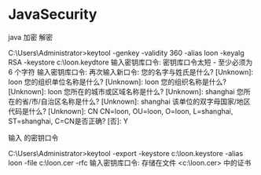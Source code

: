 # JavaSecurity
java 加密 解密


C:\Users\Administrator>keytool -genkey -validity 360 -alias loon -keyalg RSA -keystore c:\loon.keydtore
输入密钥库口令:
密钥库口令太短 - 至少必须为 6 个字符
输入密钥库口令:
再次输入新口令:
您的名字与姓氏是什么?
  [Unknown]:  loon
您的组织单位名称是什么?
  [Unknown]:  loon
您的组织名称是什么?
  [Unknown]:  loon
您所在的城市或区域名称是什么?
  [Unknown]:  shanghai
您所在的省/市/自治区名称是什么?
  [Unknown]:  shanghai
该单位的双字母国家/地区代码是什么?
  [Unknown]:  CN
CN=loon, OU=loon, O=loon, L=shanghai, ST=shanghai, C=CN是否正确?
  [否]:  Y

输入 <loon> 的密钥口令




C:\Users\Administrator>keytool -export -keystore c:\loon.keystore  -alias loon -file c:\loon.cer -rfc
输入密钥库口令:
存储在文件 <c:\loon.cer> 中的证书



